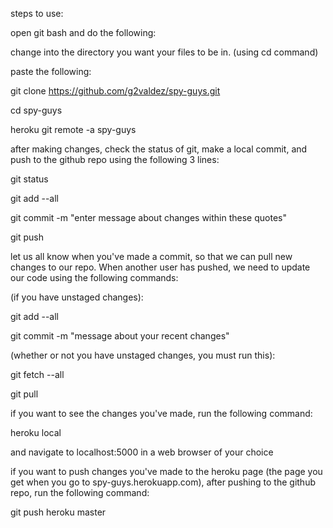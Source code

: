 steps to use:

open git bash and do the following:

change into the directory you want your files to be in. (using cd command)


paste the following:

git clone https://github.com/g2valdez/spy-guys.git

cd spy-guys

heroku git remote -a spy-guys


after making changes, check the status of git, make a local commit, and push to the github repo using the following 3 lines:

git status

git add --all

git commit -m "enter message about changes within these quotes"

git push


let us all know when you've made a commit, so that we can pull new changes to our repo. When another user has pushed, we need to update our code using the following commands:


(if you have unstaged changes): 

git add --all

git commit -m "message about your recent changes"


(whether or not you have unstaged changes, you must run this):

git fetch --all

git pull


if you want to see the changes you've made, run the following command:

heroku local

and navigate to localhost:5000 in a web browser of your choice


if you want to push changes you've made to the heroku page (the page you get when you go to spy-guys.herokuapp.com),
 after pushing to the github repo, run the following command:

git push heroku master






